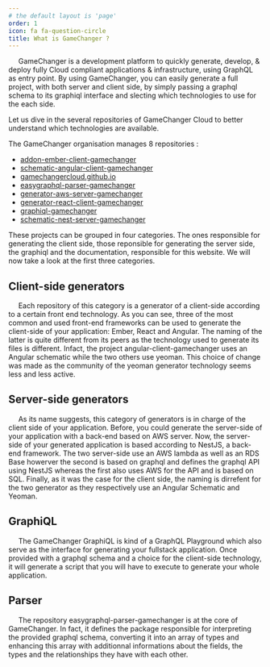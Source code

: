 ```yaml
---
# the default layout is 'page'
order: 1
icon: fa fa-question-circle
title: What is GameChanger ?
---
```


&nbsp;&nbsp;&nbsp;&nbsp;&nbsp;GameChanger is a development platform to quickly generate, develop, & deploy fully Cloud compliant applications & infrastructure, using GraphQL as entry point.
By using GameChanger, you can easily generate a full project, with both server and client side, by simply passing 
a graphql schema to its graphiql interface and slecting which technologies to use for the each side.

Let us dive in the several repositories of GameChanger Cloud to better understand which technologies are available.

The GameChanger organisation manages 8 repositories :   
*  [addon-ember-client-gamechanger](https://github.com/GameChangerCloud/addon-ember-client-gamechanger)  
*  [schematic-angular-client-gamechanger](https://github.com/GameChangerCloud/schematic-angular-client-gamechanger)  
*  [gamechangercloud.github.io](https://github.com/GameChangerCloud/gamechangercloud.github.io)  
*  [easygraphql-parser-gamechanger](https://github.com/GameChangerCloud/easygraphql-parser-gamechanger)  
*  [generator-aws-server-gamechanger](https://github.com/GameChangerCloud/generator-aws-server-gamechanger)    
*  [generator-react-client-gamechanger](https://github.com/GameChangerCloud/generator-react-client-gamechanger)  
*  [graphiql-gamechanger](https://github.com/GameChangerCloud/graphiql-gamechanger)  
*  [schematic-nest-server-gamechanger](https://github.com/GameChangerCloud/schematic-nest-server-gamechanger)  

These projects can be grouped in four categories. The ones responsible for generating the client side, those reponsible for generating the server side, the graphiql and the documentation, responsible for this website. We will now take a look at the first three categories.

## Client-side generators

&nbsp;&nbsp;&nbsp;&nbsp;&nbsp;Each repository of this category is a generator of a client-side according to a certain front end technology. As you can see, three of the most common and used front-end frameworks can be used to generate the client-side of your application: Ember, React and Angular. The naming of the latter is quite different from its peers as the technology used to generate its files is different. Infact, the project angular-client-gamechanger uses an Angular schematic while the two others use yeoman. This choice of change was made as the community of the yeoman generator technology seems less and less active.  


## Server-side generators

&nbsp;&nbsp;&nbsp;&nbsp;&nbsp;As its name suggests, this category of generators is in charge of the client side of your application. Before, you could generate the server-side of your application with a back-end based on AWS server. Now, the server-side of your generated application is based according to NestJS, a back-end framework. The two server-side use an AWS lambda as well as an RDS Base howerver the second is based on graphql and defines the graphql API using NestJS whereas the first also uses AWS for the API and is based on SQL. Finally, as it was the case for the client side, the naming is dirrefent for the two generator as they respectively use an Angular Schematic and Yeoman.  

## GraphiQL

&nbsp;&nbsp;&nbsp;&nbsp;&nbsp;The GameChanger GraphiQL is kind of a GraphQL Playground which also serve as the interface for generating your fullstack application. Once provided with a graphql schema and a choice for the client-side technology, it will generate a script that you will have to execute to generate your whole application.

## Parser

&nbsp;&nbsp;&nbsp;&nbsp;&nbsp;The repository easygraphql-parser-gamechanger is at the core of GameChanger. In fact, it defines the package responsible for interpreting the provided graphql schema, converting it into an array of types and enhancing this array with additionnal informations about the fields, the types and the relationships they have with each other.

